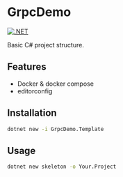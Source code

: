 # GrpcDemo

[![.NET](https://github.com/afgalvan/GrpcDemo/actions/workflows/dotnet.yml/badge.svg)](https://github.com/afgalvan/GrpcDemo/actions/workflows/dotnet.yml)

Basic C# project structure.

## Features

- Docker & docker compose
- editorconfig

## Installation

```bash
dotnet new -i GrpcDemo.Template
```

## Usage

```bash
dotnet new skeleton -o Your.Project
```

